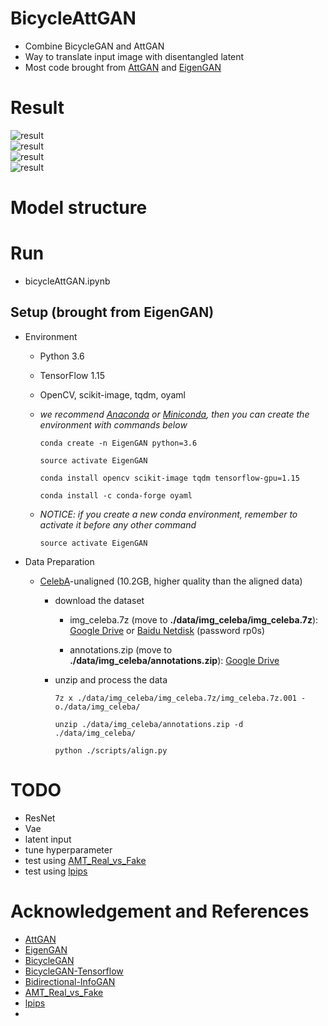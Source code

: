 # BicycleAttGAN
- Combine BicycleGAN and AttGAN
- Way to translate input image with disentangled latent
- Most code brought from [AttGAN](https://github.com/LynnHo/AttGAN-Tensorflow) and [EigenGAN](https://github.com/LynnHo/EigenGAN-Tensorflow)     


# Result   
![result](doc/screenshot_1.png)    
![result](doc/screenshot_2.png)     
![result](doc/screenshot_3.png)    
![result](doc/screenshot_4.png)    

# Model structure



# Run    
- bicycleAttGAN.ipynb


## Setup (brought from EigenGAN)
- Environment

    - Python 3.6

    - TensorFlow 1.15

    - OpenCV, scikit-image, tqdm, oyaml

    - *we recommend [Anaconda](https://www.anaconda.com/distribution/#download-section) or [Miniconda](https://docs.conda.io/en/latest/miniconda.html#linux-installers), then you can create the environment with commands below*

        ```console
        conda create -n EigenGAN python=3.6

        source activate EigenGAN

        conda install opencv scikit-image tqdm tensorflow-gpu=1.15

        conda install -c conda-forge oyaml
        ```

    - *NOTICE: if you create a new conda environment, remember to activate it before any other command*

        ```console
        source activate EigenGAN
        ```

- Data Preparation

    - [CelebA](http://openaccess.thecvf.com/content_iccv_2015/papers/Liu_Deep_Learning_Face_ICCV_2015_paper.pdf)-unaligned (10.2GB, higher quality than the aligned data)

        - download the dataset

            - img_celeba.7z (move to **./data/img_celeba/img_celeba.7z**): [Google Drive](https://drive.google.com/drive/folders/0B7EVK8r0v71pTUZsaXdaSnZBZzg) or [Baidu Netdisk](https://pan.baidu.com/s/1CRxxhoQ97A5qbsKO7iaAJg) (password rp0s)

            - annotations.zip (move to **./data/img_celeba/annotations.zip**): [Google Drive](https://drive.google.com/file/d/1xd-d1WRnbt3yJnwh5ORGZI3g-YS-fKM9/view?usp=sharing)

        - unzip and process the data

            ```console
            7z x ./data/img_celeba/img_celeba.7z/img_celeba.7z.001 -o./data/img_celeba/

            unzip ./data/img_celeba/annotations.zip -d ./data/img_celeba/

            python ./scripts/align.py
            ```


# TODO
- ResNet
- Vae
- latent input
- tune hyperparameter 
- test using [AMT_Real_vs_Fake](https://github.com/phillipi/AMT_Real_vs_Fake)
- test using [lpips](https://github.com/richzhang/PerceptualSimilarity)

# Acknowledgement and References  
- [AttGAN](https://github.com/LynnHo/AttGAN-Tensorflow)     
- [EigenGAN](https://github.com/LynnHo/EigenGAN-Tensorflow)     
- [BicycleGAN](https://github.com/junyanz/BicycleGAN)
- [BicycleGAN-Tensorflow](https://github.com/clvrai/BicycleGAN-Tensorflow)
- [Bidirectional-InfoGAN](https://github.com/tohinz/Bidirectional-InfoGAN)
- [AMT_Real_vs_Fake](https://github.com/phillipi/AMT_Real_vs_Fake)
- [lpips](https://github.com/richzhang/PerceptualSimilarity)
- 
